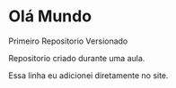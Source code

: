# Olá Mundo
 Primeiro Repositorio Versionado

 Repositorio criado durante uma aula.
 
 Essa linha eu adicionei diretamente no site.
